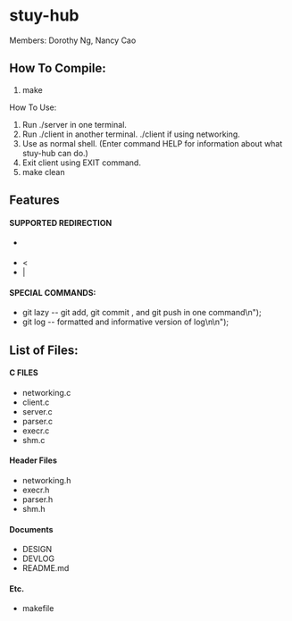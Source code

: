 # stuy-hub
Members: Dorothy Ng, Nancy Cao

## How To Compile: ##

1. make

How To Use:
1. Run ./server in one terminal.
2. Run ./client in another terminal. ./client <IP ADDRESS> if using networking.
3. Use as normal shell. (Enter command HELP for information about what stuy-hub can do.)
4. Exit client using EXIT command.
5. make clean

## Features ##
#### SUPPORTED REDIRECTION ####
- >
- <
- |

#### SPECIAL COMMANDS: ####
- git lazy <optional commit msg>  --  git add, git commit <msg>, and git push in one command\n");
- git log  --  formatted and informative version of log\n\n");

## List of Files: ##
#### C FILES ####
- networking.c
- client.c
- server.c
- parser.c
- execr.c
- shm.c

#### Header Files ####
- networking.h
- execr.h
- parser.h
- shm.h

#### Documents ####
- DESIGN
- DEVLOG
- README.md

#### Etc. ####
- makefile
